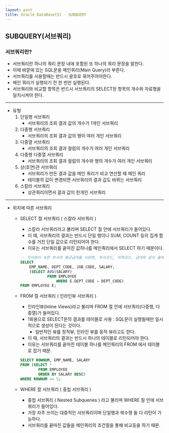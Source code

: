 ```yaml
---
layout: post
title: Oracle DataBase[5] - SUBQUERY
---
```


## SUBQUERY(서브쿼리)

### 서브쿼리란?

- 서브쿼리란 하나의 쿼리 문장 내에 포함된 또 하나의 쿼리 문장을 말한다.
- 이때 바깥에 있는 SQL문을 메인쿼리(Main Query)라 부른다.
- 서브쿼리를 사용할때는 반드시 괄호로 묶어주어야한다.
- 메인 쿼리가 실행되기 전 한 번만 실행된다.
- 서브쿼리와 비교할 항목은 반드시 서브쿼리의 SELECT한 항목의 개수와 자료형을 일치시켜야 한다.

---------------------------------------------------------------------

- 유형
    1. 단일행 서브쿼리
        - 서브쿼리의 조회 결과 값의 개수가 1개인 서브쿼리
    2. 다중행 서브쿼리
        - 서브쿼리의 조회 결과 값의 행이 여러 개인 서브쿼리
    3. 다중열 서브쿼리
        - 서브쿼리의 조회 결과 컬럼의 개수가 여러 개인 서브쿼리
    4. 다중행 다중열 서브쿼리
        - 서브쿼리의 조회 결과 컬럼의 개수와 행의 개수가 여러 개인 서브쿼리
    5. 상(호연)관 서브쿼리
        - 서브쿼리가 만든 결과 값을 메인 쿼리가 비교 연산할 때 메인 쿼리
        - 테이블의 값이 변경되면 서브쿼리의 결과 값도 바뀌는 서브쿼리
    6. 스칼라 서브쿼리
        - 상관쿼리이면서 결과 값이 한개인 서브쿼리

---------------------------------------------------------------------

- 위치에 따른 서브쿼리
    - SELECT 절 서브쿼리 ( 스칼라 서브쿼리 )
        - 스칼라 서브쿼리라고 불리며 SELECT 절 안에 서브쿼리가 들어있다.
        - 이 때, 서브쿼리의 결과는 반드시 단일 행이나 SUM, COUNT 등의 집계 함수를 거친 단일 값으로 리턴되어야 한다.
        - 이유는 서브쿼리를 끝마친 값하나를 메인쿼리에서 SELECT 하기 때문이다.
        
        ```sql
        -- 각사원이 속한 부서의 평균급여를 사원명, 부서코드, 직책코드, 급여와 같이 출력
        SELECT 
            EMP_NAME, DEPT_CODE, JOB_CODE, SALARY, 
            (SELECT AVG(SALARY) 
                    FROM EMPLOYEE 
                        WHERE E.DEPT_CODE = DEPT_CODE)
        FROM EMPLOYEE E;
        ```
        
    - FROM 절 서브쿼리 ( 인라인뷰 서브쿼리 )
        - 인라인뷰(Inline Views)라고 불리며 FROM 절 안에 서브쿼리(다중행, 다중열)가 들어있다.
        - 1회용으로 SELECT문의 결과를 테이블로 사용 : SQL문이 실행될때만 일시적으로 생성이 된다는 것이다.
            - 일반적인 뷰를 정적뷰, 인라인 뷰를  동적 뷰라고도 한다.
        - 이 때, 서브쿼리의 결과는 반드시 하나의 테이블로 리턴되어야 한다.
        - 이유는 서브쿼리를 끝마친 테이블 하나를 메인쿼리의 FROM 에서 테이블로 잡기 때문.
        
        ```sql
        SELECT ROWNUM, EMP_NAME, SALARY
        FROM (SELECT * 
                FROM EMPLOYEE 
                ORDER BY SALARY DESC)
        WHERE ROWNUM <= 5;
        ```
    - WHERE 절 서브쿼리 ( 중첩 서브쿼리 )
        - 중첩 서브쿼리 ( Nested Subqueries ) 라고 불리며 WHERE 절 안에 서브쿼리가 들어있다.
        - 가장 자주 쓰이는 대중적인 서브쿼리이며 단일행과 복수행 둘 다 리턴이 가능하다.
        - 서브쿼리를 끝마친 값들을 메인쿼리의 조건절을 통해 비교등을 하기 때문.
 



